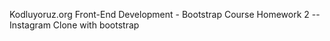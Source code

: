Kodluyoruz.org Front-End Development - Bootstrap Course Homework 2 -- Instagram Clone with bootstrap

